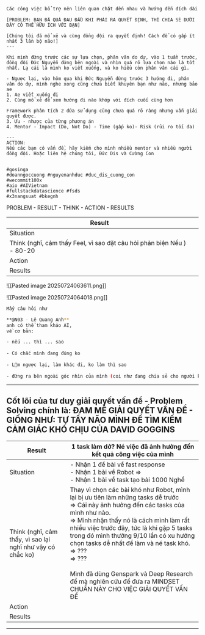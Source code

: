 ```bash
Các công việc bổ trợ nên liên quan chặt đến nhau và hướng đến đích dài hạn :3
```

```
[PROBLEM: BẠN ĐÃ QUÁ ĐAU ĐẦU KHI PHẢI RA QUYẾT ĐỊNH, THÌ CHIA SẺ DƯỚI ĐÂY CÓ THỂ HỮU ÍCH VỚI BẠN]  
  
[Chúng tôi đã mổ xẻ và cùng đồng đội ra quyết định! Cách để có gấp ít nhất 3 lần bộ não!]  
---  
  
Khi minh đứng trước các sự lựa chọn, phân vân do dự, vào 1 tuần trước, đồng đội Đức Nguyễn đứng bên ngoài và nhìn quá rõ lựa chọn nào là tốt nhất. Lạ cái là mình ko viết xuống, và ko hiểu còn phân vân cái gì.  
  
- Ngược lại, vào hôm qua khi Đức Nguyễn đứng trước 3 hướng đi, phân vân do dự, mình nghe xong cũng chưa biết khuyên bạn như nào, nhưng bảo ae  
1. Ae viết xuống đi  
2. Cùng mổ xẻ để xem hướng đi nào khớp với đích cuối cùng hơn  
  
Framework phân tích 2 đứa sử dụng cũng chưa quá rõ ràng nhưng vẫn giải quyết được.  
3. Ưu - nhược của từng phương án  
4. Mentor - Impact (Do, Not Do) - Time (gấp ko)- Risk (rủi ro tối đa)  
  
---  
ACTION:  
Nếu các bạn có vấn đề, hãy kiếm cho mình nhiều mentor và nhiều người đồng đội. Hoặc liên hệ chúng tôi, Đức Dis và Cường Con  
  

#gosinga
#doanngoccuong #nguyenanhduc #duc_dis_cuong_con
#wecommit100x 
#aio #AIVietnam
#fullstackdatascience #fsds
#x3nangsuat #bkegnh
```

PROBLEM - RESULT - THINK - ACTION - RESULTS

| Result                                                                 | <br>     |
| ---------------------------------------------------------------------- | -------- |
| Situation                                                              |          |
| Think (nghĩ, cảm thấy Feel, vì sao đặt câu hỏi phản biện Nếu ) - 80-20 | <br><br> |
| Action                                                                 | <br>     |
| Results                                                                |          |
![[Pasted image 20250724063611.png]]

![[Pasted image 20250724064018.png]]

```bash
Mấy câu hỏi như 

**@N03 - Lê Quang Anh**  
anh có thể tham khảo AI,  
về cơ bản:  

- nếu ... thì ... sao  
    
- Có chắc mình đang đúng ko  
    
- Lm ngược lại, làm khác đi, ko làm thì sao  
    
- đứng ra bên ngoài góc nhìn của mình (coi như đang chia sẻ cho người khác, ... thường đưa lời khuyên cho Huynh đệ khác dễ hơn nhiều ạ)
```

--- 
## Cốt lõi của tư duy giải quyết vấn đề - Problem Solving chính là: ĐAM MÊ GIẢI QUYẾT VẤN ĐỀ - GIỐNG NHƯ: TỰ TẨY NÃO MÌNH ĐỂ TÌM KIẾM CẢM GIÁC KHÓ CHỊU CỦA DAVID GOGGINS


| Result                                                     | 1 task làm dở? Né việc đã ảnh hưởng đến kết quả công việc của mình<br>                                                                                                                                                                                                                                                                                                                                                                                                    |
| ---------------------------------------------------------- | ------------------------------------------------------------------------------------------------------------------------------------------------------------------------------------------------------------------------------------------------------------------------------------------------------------------------------------------------------------------------------------------------------------------------------------------------------------------------- |
| Situation                                                  | - Nhận 1 đề bài về fast response <br>- Nhận 1 bài về Robot =><br>- Nhận 1 bài về task tạo bài 1000 Nghề <br>                                                                                                                                                                                                                                                                                                                                                              |
| Think (nghĩ, cảm thấy, vì sao lại nghĩ như vậy có chắc ko) | Thay vì chọn các bài khó như Robot, mình lại bị ưu tiên làm những tasks dễ trước <br>=> Cái này ảnh hưởng đến các tasks của mình như nào. <br>=> Mình nhận thấy nó là cách mình làm rất nhiều việc trước đây, tức là khi gặp 5 tasks trong đó mình thường 9/10 lần có xu hướng chọn tasks dễ nhất để làm và né task khó. <br>=> ??? <br>=> ???<br><br>Mình đã dùng Genspark và Deep Research để mà nghiên cứu để đưa ra MINDSET CHUẨN NÀY CHO VIỆC GIẢI QUYẾT VẤN ĐỀ <br> |
| Action                                                     | <br>                                                                                                                                                                                                                                                                                                                                                                                                                                                                      |
| Results                                                    |                                                                                                                                                                                                                                                                                                                                                                                                                                                                           |


---

